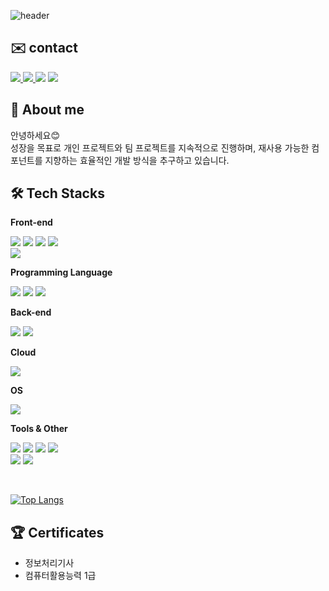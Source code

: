 ![header](https://capsule-render.vercel.app/api?type=waving&color=auto&height=300&section=header&text=bbbbmo's%20GitHub&fontSize=90)

## ✉️ contact

<p>
  <a href="https://bbbbbmo.tistory.com/">
    <img src="https://img.shields.io/badge/Tistory Blog-ed7409?style=flat&logo=tistory">
  </a>
  <a href="https://www.notion.so/3d3f5b9a5daf4f3aaceed4cd01e7e91a?pvs=4">
    <img src="https://img.shields.io/badge/Notion Blog-ffffff?style=flat&logo=notion&logoColor=black">
  </a>
  <img src="https://img.shields.io/badge/aqw20501@naver.com-05f72d?style=flat&logo=naver&logoColor=black">
  <a href="https://www.notion.so/13af855fd81c80e18254e1cda588f408">
    <img src="https://img.shields.io/badge/My Portfolio-6e05f7?style=flat&logo=rocket&logoColor=#D33847">
  </a>
</p>

## 👤 About me

안녕하세요😊
<br>
성장을 목표로 개인 프로젝트와 팀 프로젝트를 지속적으로 진행하며, 재사용 가능한 컴포넌트를 지향하는 효율적인 개발 방식을 추구하고 있습니다.

## 🛠️ Tech Stacks

**Front-end**

<img src="https://img.shields.io/badge/react-%2361DAFB.svg?&style=for-the-badge&logo=react&logoColor=black" /> <img src="https://img.shields.io/badge/styled--components-%23DB7093.svg?&style=for-the-badge&logo=styled-components&logoColor=white" /> <img src="https://img.shields.io/badge/vue.js-%234FC08D.svg?&style=for-the-badge&logo=vue.js&logoColor=white" /> <img src="https://img.shields.io/badge/vuetify-%231867C0.svg?&style=for-the-badge&logo=vuetify&logoColor=white" />
<br>
<img src="https://img.shields.io/badge/typescript-%233178C6.svg?&style=for-the-badge&logo=typescript&logoColor=white" />

**Programming Language**

<img src="https://img.shields.io/badge/javascript-%23F7DF1E.svg?&style=for-the-badge&logo=javascript&logoColor=black" /> <img src="https://img.shields.io/badge/python-%233776AB.svg?&style=for-the-badge&logo=python&logoColor=white" /> <img src="https://img.shields.io/badge/c%2B%2B-%2300599C.svg?&style=for-the-badge&logo=c%2B%2B&logoColor=white" />

**Back-end**

<img src="https://img.shields.io/badge/mariadb-%23003545.svg?&style=for-the-badge&logo=mariadb&logoColor=white" /> <img src="https://img.shields.io/badge/php-%23777BB4.svg?&style=for-the-badge&logo=php&logoColor=white" />

**Cloud**

<img src="https://img.shields.io/badge/amazon%20aws-%23232F3E.svg?&style=for-the-badge&logo=amazon%20aws&logoColor=white" />

**OS**

<img src="https://img.shields.io/badge/ubuntu-%23E95420.svg?&style=for-the-badge&logo=ubuntu&logoColor=white" />

**Tools & Other**

<img src="https://img.shields.io/badge/postman-%23FF6C37.svg?&style=for-the-badge&logo=postman&logoColor=white" /> <img src="https://img.shields.io/badge/slack-%234A154B.svg?&style=for-the-badge&logo=slack&logoColor=white" /> <img src="https://img.shields.io/badge/jira-%230052CC.svg?&style=for-the-badge&logo=jira&logoColor=white" /> <img src="https://img.shields.io/badge/notion-%23000000.svg?&style=for-the-badge&logo=notion&logoColor=white" />
<br>
<img src="https://img.shields.io/badge/firebase-%23FFCA28.svg?&style=for-the-badge&logo=firebase&logoColor=black" /> <img src="https://img.shields.io/badge/supabase-%233ECF8E.svg?&style=for-the-badge&logo=supabase&logoColor=white" />

<br>

[![Top Langs](https://github-readme-stats.vercel.app/api/top-langs/?username=bbbbmo&layout=compact)](https://github.com/bbbbmo/github-readme-stats)

## 🏆 Certificates

- 정보처리기사
- 컴퓨터활용능력 1급
